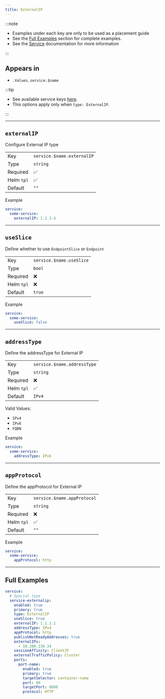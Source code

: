 ```yaml
---
title: ExternalIP
---
```


:::note

- Examples under each key are only to be used as a placement guide
- See the [Full Examples](#full-examples) section for complete examples.
- See the [Service](./index.md) documentation for more information

:::

## Appears in

- `.Values.service.$name`

:::tip

- See available service keys [here](./index.md).
- This options apply only when `type: ExternalIP`.

:::

---

## `externalIP`

Configure External IP type

|            |                            |
| ---------- | -------------------------- |
| Key        | `service.$name.externalIP` |
| Type       | `string`                   |
| Required   | ✅                         |
| Helm `tpl` | ✅                         |
| Default    | `""`                       |

Example

```yaml
service:
  some-service:
    externalIP: 1.2.3.4
```

---

## `useSlice`

Define whether to use `EndpointSlice` or `Endpoint`

|            |                          |
| ---------- | ------------------------ |
| Key        | `service.$name.useSlice` |
| Type       | `bool`                   |
| Required   | ❌                       |
| Helm `tpl` | ❌                       |
| Default    | `true`                   |

Example

```yaml
service:
  some-service:
    useSlice: false
```

---

## `addressType`

Define the addressType for External IP

|            |                             |
| ---------- | --------------------------- |
| Key        | `service.$name.addressType` |
| Type       | `string`                    |
| Required   | ❌                          |
| Helm `tpl` | ✅                          |
| Default    | `IPv4`                      |

Valid Values:

- `IPv4`
- `IPv6`
- `FQDN`

Example

```yaml
service:
  some-service:
    addressType: IPv6
```

---

## `appProtocol`

Define the appProtocol for External IP

|            |                             |
| ---------- | --------------------------- |
| Key        | `service.$name.appProtocol` |
| Type       | `string`                    |
| Required   | ❌                          |
| Helm `tpl` | ✅                          |
| Default    | `""`                        |

Example

```yaml
service:
  some-service:
    appProtocol: http
```

---

## Full Examples

```yaml
service:
  # Special type
  service-externalip:
    enabled: true
    primary: true
    type: ExternalIP
    useSlice: true
    externalIP: 1.1.1.1
    addressType: IPv4
    appProtocol: http
    publishNotReadyAddresses: true
    externalIPs:
      - 10.200.230.34
    sessionAffinity: ClientIP
    externalTrafficPolicy: Cluster
    ports:
      port-name:
        enabled: true
        primary: true
        targetSelector: container-name
        port: 80
        targetPort: 8080
        protocol: HTTP
```
